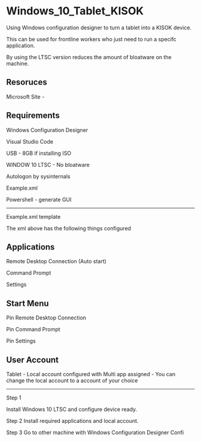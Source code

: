 # Windows_10_Tablet_KISOK
Using Windows configuration designer to turn a tablet into a KISOK device. 

This can be used for frontline workers who just need to run a specifc application. 

By using the LTSC version reduces the amount of bloatware on the machine. 


Resoruces
--------------------------------
Microsoft Site - 


Requirements  
--------------------------------
Windows Configuration Designer 

Visual Studio Code 

USB - 8GB if installing ISO

WINDOW 10 LTSC - No bloatware

Autologon by sysinternals

Example.xml

Powershell - generate GUI 

--------------------------------

Example.xml template 

The xml above has the following things configured 


Applications
--------------------------------
Remote Desktop Connection (Auto start) 

Command Prompt 

Settings 


Start Menu
--------------------------------
Pin Remote Desktop Connection 

Pin Command Prompt 

Pin Settings 


User Account 
--------------------------------
Tablet - Local account configured with Multi app assigned - You can change the local account to a account of your choice

------------------------------------

Step 1 

Install Windows 10 LTSC and configure device ready. 

Step 2
Install required applications and local account. 

Step 3 
Go to other machine with Windows Configuration Designer Confi

